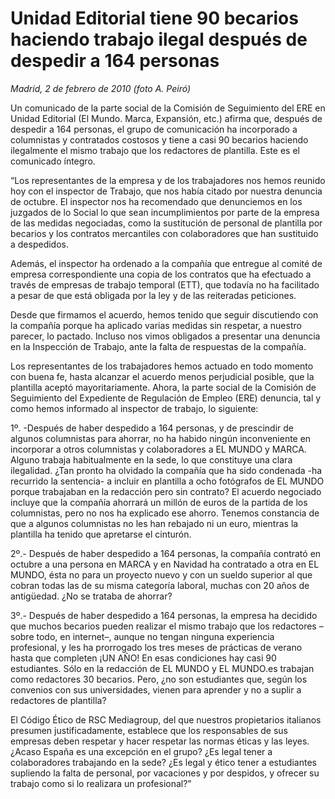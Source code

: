 # Unidad Editorial tiene 90 becarios haciendo trabajo ilegal después de despedir a 164 personas

*Madrid, 2 de febrero de 2010 (foto A. Peiró)*

Un comunicado de la parte social de la Comisión de Seguimiento del ERE en Unidad Editorial (El Mundo. Marca, Expansión, etc.) afirma que, después de despedir a 164 personas, el grupo de comunicación ha incorporado a columnistas y contratados costosos y tiene a casi 90 becarios haciendo ilegalmente el mismo trabajo que los redactores de plantilla. Este es el comunicado íntegro.

“Los representantes de la empresa y de los trabajadores nos hemos reunido hoy con el inspector de Trabajo, que nos había citado por nuestra denuncia de octubre. El inspector nos ha recomendado que denunciemos en los juzgados de lo Social lo que sean incumplimientos por parte de la empresa de las medidas negociadas, como la sustitución de personal de plantilla por becarios y los contratos mercantiles con colaboradores que han sustituido a despedidos.

Además, el inspector ha ordenado a la compañía que entregue al comité de empresa correspondiente una copia de los contratos que ha efectuado a través de empresas de trabajo temporal (ETT), que todavía no ha facilitado a pesar de que está obligada por la ley y de las reiteradas peticiones.

Desde que firmamos el acuerdo, hemos tenido que seguir discutiendo con la compañía porque ha aplicado varias medidas sin respetar, a nuestro parecer, lo pactado. Incluso nos vimos obligados a presentar una denuncia en la Inspección de Trabajo, ante la falta de respuestas de la compañía.

Los representantes de los trabajadores hemos actuado en todo momento con buena fe, hasta alcanzar el acuerdo menos perjudicial posible, que la plantilla aceptó mayoritariamente. Ahora, la parte social de la Comisión de Seguimiento del Expediente de Regulación de Empleo (ERE) denuncia, tal y como hemos informado al inspector de trabajo, lo siguiente:

1º. -Después de haber despedido a 164 personas, y de prescindir de algunos columnistas para ahorrar, no ha habido ningún inconveniente en incorporar a otros columnistas y colaboradores a EL MUNDO y MARCA. Alguno trabaja habitualmente en la sede, lo que constituye una clara ilegalidad. ¿Tan pronto ha olvidado la compañía que ha sido condenada -ha recurrido la sentencia- a incluir en plantilla a ocho fotógrafos de EL MUNDO porque trabajaban en la redacción pero sin contrato? El acuerdo negociado incluye que la compañía ahorrará un millón de euros de la partida de los columnistas, pero no nos ha explicado ese ahorro. Tenemos constancia de que a algunos columnistas no les han rebajado ni un euro, mientras la plantilla ha tenido que apretarse el cinturón.

2º.- Después de haber despedido a 164 personas, la compañía contrató en octubre a una persona en MARCA y en Navidad ha contratado a otra en EL MUNDO, ésta no para un proyecto nuevo y con un sueldo superior al que cobran todas las de su misma categoría laboral, muchas con 20 años de antigüedad. ¿No se trataba de ahorrar?

3º.- Después de haber despedido a 164 personas, la empresa ha decidido que muchos becarios pueden realizar el mismo trabajo que los redactores –sobre todo, en internet–, aunque no tengan ninguna experiencia profesional, y les ha prorrogado los tres meses de prácticas de verano hasta que completen ¡UN AÑO! En esas condiciones hay casi 90 estudiantes. Sólo en la redacción de EL MUNDO y EL MUNDO.es trabajan como redactores 30 becarios. Pero, ¿no son estudiantes que, según los convenios con sus universidades, vienen para aprender y no a suplir a redactores de plantilla?

El Código Ético de RSC Mediagroup, del que nuestros propietarios italianos presumen justificadamente, establece que los responsables de sus empresas deben respetar y hacer respetar las normas éticas y las leyes. ¿Acaso España es una excepción en el grupo? ¿Es legal tener a colaboradores trabajando en la sede? ¿Es legal y ético tener a estudiantes supliendo la falta de personal, por vacaciones y por despidos, y ofrecer su trabajo como si lo realizara un profesional?”

